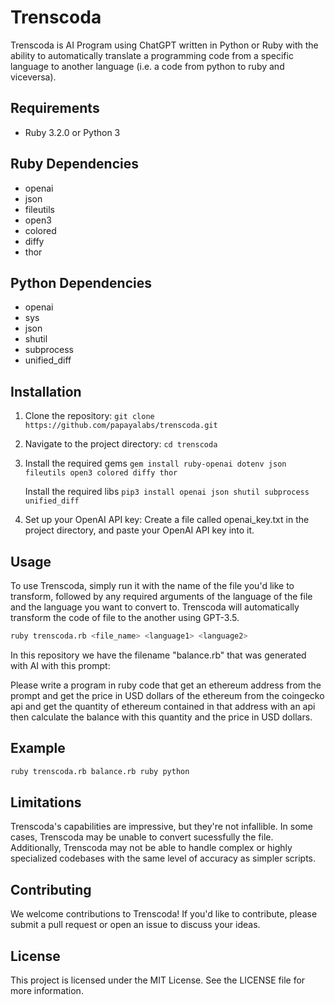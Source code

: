 # Trenscoda
Trenscoda is AI Program using ChatGPT written in Python or Ruby  with the ability to automatically translate a programming code from a specific language to another language (i.e. a code from python to ruby and viceversa). 

## Requirements
* Ruby 3.2.0 or Python 3

## Ruby Dependencies
* openai
* json
* fileutils
* open3
* colored
* diffy
* thor

## Python Dependencies
* openai
* sys
* json
* shutil
* subprocess
* unified_diff

## Installation
1. Clone the repository:
`git clone https://github.com/papayalabs/trenscoda.git`
2. Navigate to the project directory:
`cd trenscoda`

3. Install the required gems
`gem install ruby-openai dotenv json fileutils open3 colored diffy thor`

   Install the required libs
`pip3 install openai json shutil subprocess unified_diff`

4. Set up your OpenAI API key:
Create a file called openai_key.txt in the project directory, and paste your OpenAI API key into it.

## Usage

To use Trenscoda, simply run it with the name of the file you'd like to transform, followed by any required arguments of the language of the file and the language you want to convert to. Trenscoda will automatically transform the code of file to the another  using GPT-3.5. 

```bash
ruby trenscoda.rb <file_name> <language1> <language2>
```
In this repository we have the filename "balance.rb" that was generated with AI with this prompt: 

Please write a program in ruby code that get an ethereum address from the prompt and get the price in USD dollars of the ethereum from the coingecko api and get the quantity of ethereum contained in that address with an api then calculate the balance with this quantity and the price in USD dollars.

## Example

```bash
ruby trenscoda.rb balance.rb ruby python
```

## Limitations
Trenscoda's capabilities are impressive, but they're not infallible. In some cases, Trenscoda may be unable to convert sucessfully the file. Additionally, Trenscoda may not be able to handle complex or highly specialized codebases with the same level of accuracy as simpler scripts.

## Contributing
We welcome contributions to Trenscoda! If you'd like to contribute, please submit a pull request or open an issue to discuss your ideas.

## License
This project is licensed under the MIT License. See the LICENSE file for more information.